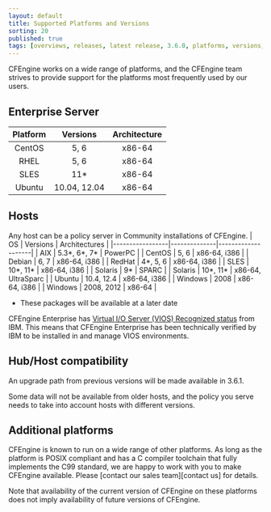 ```yaml
---
layout: default
title: Supported Platforms and Versions
sorting: 20
published: true
tags: [overviews, releases, latest release, 3.6.0, platforms, versions, support]
---
```


CFEngine works on a wide range of platforms, and the CFEngine team strives to
provide support for the platforms most frequently used by our users.

## Enterprise Server ##

| Platform     | Versions   | Architecture    |
|:--------------:|:-----------:|:---------------:|
| CentOS 	| 5, 6 	| x86-64   |
| RHEL 	| 5, 6 	| x86-64   |
| SLES 	| 11* 	| x86-64   |
| Ubuntu 	| 10.04, 12.04 	| x86-64   |

## Hosts ##

Any host can be a policy server in Community installations of CFEngine.
| OS              | Versions     | Architectures      |
|-----------------|--------------|--------------------|
| AIX 	| 5.3*, 6*, 7* 	| PowerPC   |
| CentOS 	| 5, 6 	| x86-64, i386   |
| Debian 	| 6, 7 	| x86-64, i386   |
| RedHat 	| 4*, 5, 6 	| x86-64, i386   |
| SLES 	| 10*, 11* 	| x86-64, i386   |
| Solaris 	| 9* 	| SPARC   |
| Solaris 	| 10*, 11* 	| x86-64, UltraSparc   |
| Ubuntu 	| 10.4, 12.4 	| x86-64, i386   |
| Windows 	| 2008 	| x86-64, i386   |
| Windows 	| 2008, 2012 	| x86-64   |

* These packages will be available at a later date

CFEngine Enterprise has [Virtual I/O Server (VIOS) Recognized status](http://www.ibm.com/partnerworld/gsd/solutiondetails.do?solution=48493) from IBM.
This means that CFEngine Enterprise has been technically verified by IBM
to be installed in and manage VIOS environments.

## Hub/Host compatibility ##

An upgrade path from previous versions will be made available in 3.6.1.

Some data will not be available from older hosts, and the policy you serve
needs to take into account hosts with different versions.

## Additional platforms ##

CFEngine is known to run on a wide range of other platforms. As long as the
platform is POSIX compliant and has a C compiler toolchain that fully implements
the C99 standard, we are happy to work with you to make CFEngine available.
Please [contact our sales team][contact us] for details.

Note that availability of the current version of CFEngine on these platforms
does not imply availability of future versions of CFEngine.

